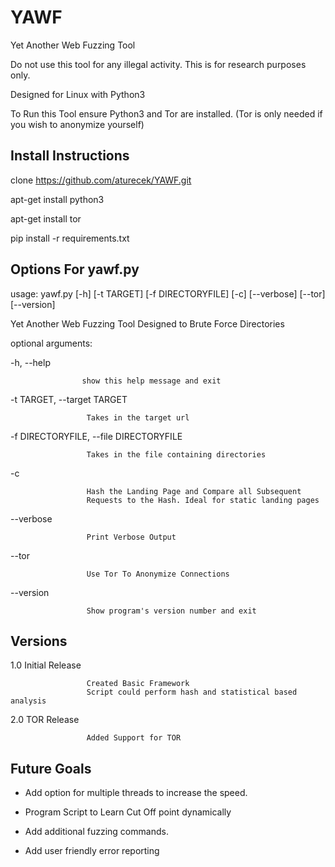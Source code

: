 # YAWF
Yet Another Web Fuzzing Tool

Do not use this tool for any illegal activity.  This is for research purposes only. 

Designed for Linux with Python3

To Run this Tool ensure Python3 and Tor are installed. (Tor is only needed if you wish to anonymize yourself)

## Install Instructions

clone https://github.com/aturecek/YAWF.git

apt-get install python3

apt-get install tor

pip install -r requirements.txt


## Options For yawf.py 

usage: yawf.py [-h] [-t TARGET] [-f DIRECTORYFILE] [-c] [--verbose] [--tor]
                 [--version]

Yet Another Web Fuzzing Tool Designed to Brute Force Directories

optional arguments:

  -h, --help            
                    
                    show this help message and exit
  
  -t TARGET, --target TARGET
                        
                     Takes in the target url
                        
  -f DIRECTORYFILE, --file DIRECTORYFILE
                       
                     Takes in the file containing directories
                        
  -c                    
                        
                     Hash the Landing Page and Compare all Subsequent
                     Requests to the Hash. Ideal for static landing pages
                        
  --verbose             
  
                     Print Verbose Output
  
  --tor                 
  
                     Use Tor To Anonymize Connections
  
  --version             
  
                     Show program's version number and exit

  
 ## Versions
 
 1.0 Initial Release
 
                     Created Basic Framework
                     Script could perform hash and statistical based analysis
 2.0 TOR Release
      
                     Added Support for TOR
                     
 
 ## Future Goals

 - Add option for multiple threads to increase the speed.
 
 - Program Script to Learn Cut Off point dynamically
 
 - Add additional fuzzing commands.
 
 - Add user friendly error reporting
